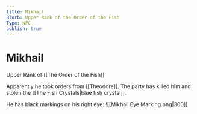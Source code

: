 ```yaml
---
title: Mikhail
Blurb: Upper Rank of the Order of the Fish
Type: NPC
publish: true
---
```

# Mikhail
Upper Rank of [[The Order of the Fish]]

Apparently he took orders from [[Theodore]]. The party has killed him and stolen the [[The Fish Crystals|blue fish crystal]]. 

He has black markings on his right eye: 
![[Mikhail Eye Marking.png|300]]
